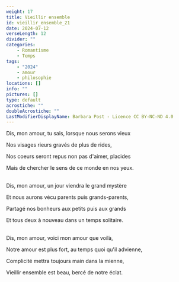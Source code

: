 ```yaml
---
weight: 17
title: Vieillir ensemble
id: vieillir_ensemble_21
date: 2024-07-12
verseLength: 12
divider: ""
categories:
    - Romantisme
    - Temps
tags:
    - "2024"
    - amour
    - philosophie
locations: []
info: ""
pictures: []
type: default
acrostiche: ""
doubleAcrostiche: ""
LastModifierDisplayName: Barbara Post - Licence CC BY-NC-ND 4.0
---
```

Dis, mon amour, tu sais, lorsque nous serons vieux

Nos visages rieurs gravés de plus de rides,

Nos coeurs seront repus non pas d'aimer, placides

Mais de chercher le sens de ce monde en nos yeux.

 \
Dis, mon amour, un jour viendra le grand mystère

Et nous aurons vécu parents puis grands-parents,

Partagé nos bonheurs aux petits puis aux grands

Et tous deux à nouveau dans un temps solitaire.

 \
Dis, mon amour, voici mon amour que voilà,

Notre amour est plus fort, au temps quoi qu'il advienne,

Complicité mettra toujours main dans la mienne,

Vieillir ensemble est beau, bercé de notre éclat.
